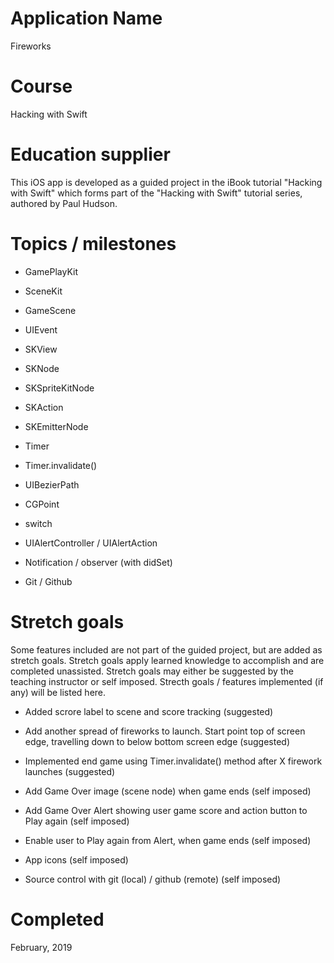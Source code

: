 # Application Name
Fireworks

# Course
Hacking with Swift

# Education supplier
This iOS app is developed as a guided project in the iBook tutorial "Hacking with Swift" which forms part of the "Hacking with Swift" tutorial series, authored by Paul Hudson. 

# Topics / milestones
- GamePlayKit

- SceneKit

- GameScene

- UIEvent

- SKView

- SKNode

- SKSpriteKitNode

- SKAction

- SKEmitterNode

- Timer

- Timer.invalidate()

- UIBezierPath

- CGPoint

- switch

- UIAlertController / UIAlertAction

- Notification / observer (with didSet)

- Git / Github

# Stretch goals
Some features included are not part of the guided project, but are added as stretch goals. Stretch goals apply learned knowledge to accomplish and are completed unassisted. Stretch goals may either be suggested by the teaching instructor or self imposed. Strecth goals / features implemented (if any) will be listed here.

- Added scrore label to scene and score tracking (suggested)

- Add another spread of fireworks to launch. Start point top of screen edge, travelling down to below bottom screen edge (suggested) 

- Implemented end game using Timer.invalidate() method after X firework launches (suggested)

- Add Game Over image (scene node) when game ends (self imposed)

- Add Game Over Alert showing user game score and action button to Play again (self imposed)

- Enable user to Play again from Alert, when game ends (self imposed)

- App icons (self imposed)

- Source control with git (local) / github (remote) (self imposed)


# Completed
February, 2019

